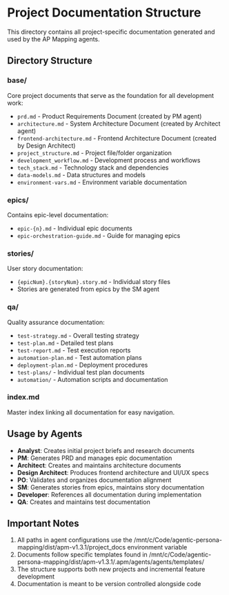 # Project Documentation Structure

This directory contains all project-specific documentation generated and used by the AP Mapping agents.

## Directory Structure

### base/
Core project documents that serve as the foundation for all development work:
- `prd.md` - Product Requirements Document (created by PM agent)
- `architecture.md` - System Architecture Document (created by Architect agent)
- `frontend-architecture.md` - Frontend Architecture Document (created by Design Architect)
- `project_structure.md` - Project file/folder organization
- `development_workflow.md` - Development process and workflows
- `tech_stack.md` - Technology stack and dependencies
- `data-models.md` - Data structures and models
- `environment-vars.md` - Environment variable documentation

### epics/
Contains epic-level documentation:
- `epic-{n}.md` - Individual epic documents
- `epic-orchestration-guide.md` - Guide for managing epics

### stories/
User story documentation:
- `{epicNum}.{storyNum}.story.md` - Individual story files
- Stories are generated from epics by the SM agent

### qa/
Quality assurance documentation:
- `test-strategy.md` - Overall testing strategy
- `test-plan.md` - Detailed test plans
- `test-report.md` - Test execution reports
- `automation-plan.md` - Test automation plans
- `deployment-plan.md` - Deployment procedures
- `test-plans/` - Individual test plan documents
- `automation/` - Automation scripts and documentation

### index.md
Master index linking all documentation for easy navigation.

## Usage by Agents

- **Analyst**: Creates initial project briefs and research documents
- **PM**: Generates PRD and manages epic documentation
- **Architect**: Creates and maintains architecture documents
- **Design Architect**: Produces frontend architecture and UI/UX specs
- **PO**: Validates and organizes documentation alignment
- **SM**: Generates stories from epics, maintains story documentation
- **Developer**: References all documentation during implementation
- **QA**: Creates and maintains test documentation

## Important Notes

1. All paths in agent configurations use the /mnt/c/Code/agentic-persona-mapping/dist/apm-v1.3.1/project_docs environment variable
2. Documents follow specific templates found in /mnt/c/Code/agentic-persona-mapping/dist/apm-v1.3.1/.apm/agents/agents/templates/
3. The structure supports both new projects and incremental feature development
4. Documentation is meant to be version controlled alongside code